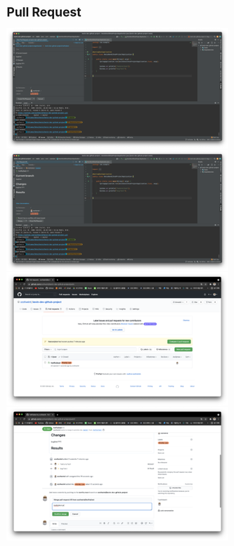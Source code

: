 # Pull Request

![](./images/pr_1.png)
![](./images/pr_2.png)
![](./images/pr_3.png)
![](./images/pr_4.png)